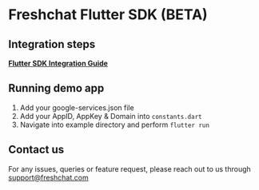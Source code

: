 # **Freshchat Flutter SDK (BETA)**

## Integration steps
[**Flutter SDK Integration Guide**](https://support.freshchat.com/en/support/solutions/articles/50000003343-freshchat-flutter-sdk-integration-steps)

## Running demo app
1. Add your google-services.json file
2. Add your AppID, AppKey & Domain into `constants.dart`
3. Navigate into example directory and perform `flutter run`

## Contact us
For any issues, queries or feature request, please reach out to us through support@freshchat.com
